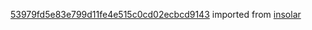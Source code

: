 [53979fd5e83e799d11fe4e515c0cd02ecbcd9143](https://github.com/insolar/insolar/commit/53979fd5e83e799d11fe4e515c0cd02ecbcd9143) imported from [insolar](https://github.com/insolar/insolar)
